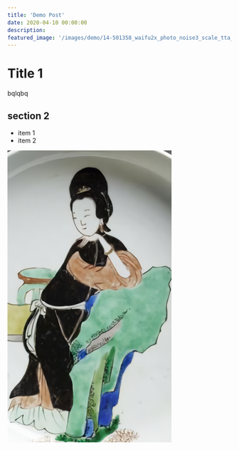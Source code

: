 ```yaml
---
title: 'Demo Post'
date: 2020-04-10 00:00:00
description:
featured_image: '/images/demo/14-501358_waifu2x_photo_noise3_scale_tta_1.png'
---
```


# Title 1

bqlqbq

## section 2
- item 1
- item 2

![a lovely lady](/images/demo/14-501358_waifu2x_photo_noise3_scale_tta_1.png)

<!--stackedit_data:
eyJoaXN0b3J5IjpbLTE2OTQwODcyNzYsLTE2NTk4OTQyOSw4ND
g4NDk1MTJdfQ==
-->
